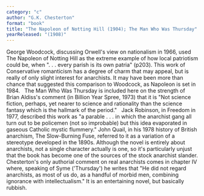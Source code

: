 ```yaml
---
category: "c"
author: "G.K. Chesterton"
format: "book"
title: "The Napoleon of Notting Hill (1904); The Man Who Was Thursday"
yearReleased: "(1908)"
---
```

George Woodcock, discussing Orwell's view on nationalism in 1966, used The Napoleon of Notting Hill as the extreme example of how local patriotism could be, when ". . . every parish is its own patria" (p203). This work of Conservative romanticism has a degree of charm that may appeal, but is really of only slight interest for anarchists. It may have been more than chance that suggested this comparison to Woodcock, as Napoleon is set in 1984.
 
The Man Who Was Thursday is included here on the strength of Brian Aldiss's comment (in Billion Year Spree, 1973) that it is "Not science fiction, perhaps, yet nearer to science and rationality than the science fantasy which is the hallmark of the period."
 
Jack Robinson, in Freedom in 1977, described this work as "a parable . . . in which the anarchist gang all turn out to be policemen (not so improbable) but this idea evaporated in gaseous Catholic mystic flummery." John Quail, in his 1978 history of British anarchism, The Slow-Burning Fuse, referred to it as a variation of a stereotype developed in the 1890s. Although the novel is entirely about anarchists, not a single character actually is one, so it's particularly unjust that the book has become one of the sources of the stock anarchist slander. Chesterton's only authorial comment on real anarchists comes in chapter IV where, speaking of Syme ('Thursday') he writes that "He did not regard anarchists, as most of us do, as a handful of morbid men, combining ignorance with intellectualism." It is an entertaining novel, but basically rubbish.